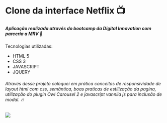 # Clone da interface Netflix :tv:

##### Aplicação realizada através do bootcamp da Digital Innovation com parceria a MRV :wave: ​

Tecnologias utilizadas:

- HTML 5
- CSS 3
- JAVASCRIPT
- JQUERY

###### Através desse projeto coloquei em prática conceitos de responsividade de layout html com css,  semântica, boas praticas de estilização da pagina, utilização do plugin Owl Carousel 2 e javascript vannila js para inclusão de modal. :fire:

![](https://uploaddeimagens.com.br/images/003/357/895/original/clone.PNG?1627570423)





